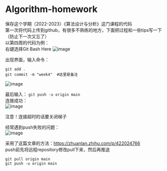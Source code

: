 # Algorithm-homework
  保存这个学期（2022-2023）《算法设计与分析》这门课程的代码    
  第一次将代码上传到github，有很多不熟练的地方，下面把过程和一些tips写一下（防止下一次又忘了）   
  以第四周的代码为例：  
  右键选择Git Bash Here
  ![image](https://github.com/howareyouandyou/Algorithm-homework/assets/99010752/26e7c63e-9e8c-4574-b08c-fd4b66d401fa)

  出现界面，输入命令： 
  ```
  git add .    
  git commit -m "week4"  #这里是备注  
 ```
  ![image](https://github.com/howareyouandyou/Algorithm-homework/assets/99010752/5b429067-b1d1-4343-b03b-4250f6cd92a7)  
  
  最后输入：
  `git push -u origin main`  
  连接成功：  
  ![image](https://github.com/howareyouandyou/Algorithm-homework/assets/99010752/25609268-cd4a-4ce2-a380-d37125fb56cf)  
  
  注意！连接超时的话要关闭梯子  
  
  经常遇到push失败的问题：  
  ![image](https://github.com/howareyouandyou/Algorithm-homework/assets/99010752/e3dce707-cb39-4a69-b256-392c2c8ee940)  
  
  采用了这篇文章的方法：https://zhuanlan.zhihu.com/p/422024766  
  push前先将远程repository修改pull下来，然后再推送  
  ```
  git pull origin main   
  git push -u origin main
  ```
  

